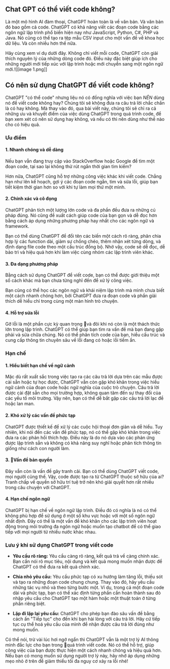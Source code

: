 ## Chat GPT có thể viết code không? 
Là một mô hình AI đàm thoại, ChatGPT hoàn toàn là về văn bản. Và văn bản đó bao gồm cả code. ChatGPT có khả năng viết các đoạn code bằng các ngôn ngữ lập trình phổ biến hiện nay như JavaScript, Python, C#, PHP và Java. Nó cũng có thể tạo ra tệp mẫu CSV input cho một vấn đề về khoa học dữ liệu.  Và còn nhiều hơn thế nữa. 

Hãy cùng xem ví dụ dưới đây. Không chỉ viết mỗi code, ChatGPT còn giải thích nguyên lý của những dòng code đó. Điều này đặc biệt giúp ích cho những người mới tiếp xúc với lập trình hoặc mới chuyển sang một ngôn ngữ mới.![[image 1.png]]

## Có nên sử dụng ChatGPT để viết code không? 
ChatGPT "có thể code" nhưng liệu nó có đồng nghĩa với việc bạn *NÊN* dùng nó để viết code không hay? Chúng tôi sẽ không đưa ra câu trả lời chắc chắn là có hay không. Mà thay vào đó, qua bài viết này, chúng tôi sẽ chỉ ra cả những ưu và khuyết điểm của việc dùng ChatGPT trong quá trình code, để bạn xem xét có nên sử dụng hay không, và nếu có thì nên dùng như thế nào cho có hiệu quả.

### Ưu điểm 
#### 1. Nhanh chóng và dễ dàng
Nếu bạn vẫn đang truy cập vào StackOverflow hoặc Google để tìm một đoạn code, tại sao lại không thử rút ngắn thời gian tìm kiếm? 

Hơn nữa, ChatGPT cũng hỗ trợ những công việc khác khi viết code. Chẳng hạn như lên kế hoạch, gợi ý các đoạn code ngắn, tìm và sửa lỗi, giúp bạn tiết kiệm thời gian hơn so với khi tự làm mọi thứ một mình. 

#### 2.  Chính xác và cô đọng 
ChatGPT phân tích một lượng lớn code và đa phần đều đưa ra những cú pháp đúng. Nó cũng đề xuất cách giúp code của bạn gọn và dễ đọc hơn bằng cách áp dụng những phương pháp hay nhất cho các ngôn ngữ và framework. 

Bạn có thể dùng ChatGPT để đổi tên các biến một cách rõ ràng, phân chia hợp lý các function dài, giảm sự chồng chéo, thêm nhận xét từng dòng, và định dạng file code theo một cấu trúc đồng bộ. Nhờ vậy, code sẽ dễ đọc, dễ bảo trì và hiệu quả hơn khi làm việc cùng nhóm các lập trình viên khác. 

#### 3. Đa dạng phương pháp
Bằng cách sử dụng ChatGPT để viết code, bạn có thể được giới thiệu một số cách khác mà bạn chưa từng nghĩ đến để xử lý công việc. 

Bạn cũng có thể học các ngôn ngữ và khái niệm lập trình mà mình chưa biết một cách nhanh chóng hơn, bởi ChatGPT đưa ra đoạn code và phần giải thích dễ hiểu chỉ trong cùng một màn hình trò chuyện. 

#### 4. Hỗ trợ sửa lỗi 
Gỡ lỗi là một phần cực kỳ quan trọng và đôi khi nó còn là một thách thức lớn trong lập trình. ChatGPT có thể giúp bạn tìm ra vấn đề mà bạn đang gặp phải và sửa chữa chúng. Nó có thể phân tích code của bạn, hiểu cấu trúc và cung cấp thông tin chuyên sâu về lỗi đang có hoặc lỗi tiềm ẩn.

### Hạn chế 
#### 1. Hiểu biết hạn chế về ngữ cảnh
Mặc dù rất xuất sắc trong việc tạo ra các câu trả lời dựa trên các mẫu được cài sẵn hoặc tự học được, ChatGPT vẫn còn gặp khó khăn trong việc hiểu ngữ cảnh của đoạn code hoặc ngữ nghĩa của cuộc trò chuyện. Câu trả lời được cài đặt sẵn cho mọi trường hợp, không quan tâm đến sự thay đổi của các yếu tố môi trường. Vậy nên, bạn có thể dễ bắt gặp các câu trả lời lạc đề hoặc lan man. 

#### 2. Khó xử lý các vấn đề phức tạp
ChatGPT được thiết kế để xử lý các cuộc hội thoại đơn giản và dễ hiểu. Tuy nhiên, khi nói đến các vấn đề phức tạp, nó có thể gặp khó khăn trong việc đưa ra các phản hồi thích hợp. Điều này là do nó dựa vào các phản ứng được lập trình sẵn và không có khả năng suy nghĩ hoặc phân tích thông tin giống như cách con người làm.

#### 3. Vấn đề bản quyền 
Đây vẫn còn là vấn đề gây tranh cãi. Bạn có thể dùng ChatGPT viết code, mọi người cũng thế. Vậy, code được tạo ra từ ChatGPT thuộc sở hữu của ai? Tranh chấp về quyền sở hữu trí tuệ trở nên khó giải quyết hơn rất nhiều trong câu chuyện với ChatGPT. 

#### 4. Hạn chế ngôn ngữ 
ChatGPT bị hạn chế về ngôn ngữ lập trình. Điều đó có nghĩa là nó có thể không phù hợp để sử dụng ở một số khu vực hoặc với một số ngôn ngữ nhất định. Đây có thể là một vấn đề khó khăn cho các lập trình viên hoạt động trong môi trường đa ngôn ngữ hoặc muốn tạo chatbot để có thể giao tiếp với mọi người từ nhiều nước khác nhau.

### Lưu ý khi sử dụng ChatGPT trong viết code 
- **Yêu cầu rõ ràng:** Yêu cầu càng rõ ràng, kết quả trả về càng chính xác. Bạn cần nói rõ mục tiêu, nội dung và kết quả mong muốn nhận được để ChatGPT có thể đưa ra kết quả chính xác. 
- **Chia nhỏ yêu cầu:** Yêu cầu phức tạp có xu hướng làm tăng lỗi, thiếu sót và tạo ra những đoạn code chung chung. Thay vào đó, hãy yêu cầu những tác vụ nhỏ và theo từng bước một. Ví dụ, trong cả một đoạn code dài và phức tạp, bạn có thể xác định từng phần cần hoàn thành sau đó nhập yêu cầu cho ChatGPT tạo một hàm hoặc một thuật toán ở từng phần riêng biệt. 

- **Lặp đi lặp lại yêu cầu:** ChatGPT cho phép bạn đào sâu vấn đề bằng cách ấn "Tiếp tục" cho đến khi bạn hài lòng với câu trả lời. Hãy cứ tiếp tục cụ thể hoá yêu cầu của mình để nhận được câu trả lời đúng như mong muốn. 

Có thể nói, trừ vài lúc hơi ngớ ngẩn thì ChatGPT vẫn là một trợ lý AI thông minh đắc lực cho bạn trong quá trình viết code. Nó có thể hỗ trợ, giúp công việc của bạn được thực hiện một cách nhanh chóng và hiệu quả hơn. Nếu bạn có mong muốn sử dụng người trợ lý này, hãy nhớ áp dụng những mẹo nhỏ ở trên để giảm thiểu tối đa nguy cơ xảy ra lỗi nhé! 